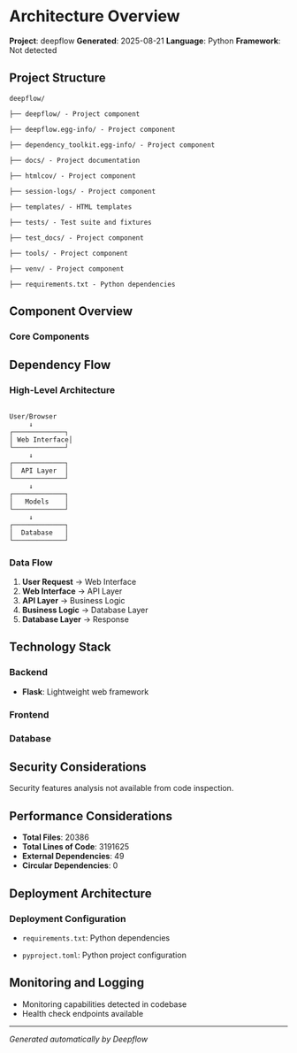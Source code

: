 # Architecture Overview

**Project**: deepflow
**Generated**: 2025-08-21
**Language**: Python
**Framework**: Not detected

## Project Structure

```
deepflow/

├── deepflow/ - Project component

├── deepflow.egg-info/ - Project component

├── dependency_toolkit.egg-info/ - Project component

├── docs/ - Project documentation

├── htmlcov/ - Project component

├── session-logs/ - Project component

├── templates/ - HTML templates

├── tests/ - Test suite and fixtures

├── test_docs/ - Project component

├── tools/ - Project component

├── venv/ - Project component

├── requirements.txt - Python dependencies

```

## Component Overview

### Core Components



## Dependency Flow

### High-Level Architecture

```

User/Browser
     ↓
┌─────────────┐
│ Web Interface│
└─────────────┘
     ↓
┌─────────────┐
│  API Layer  │
└─────────────┘
     ↓
┌─────────────┐
│   Models    │
└─────────────┘
     ↓
┌─────────────┐
│  Database   │
└─────────────┘

```

### Data Flow

1. **User Request** → Web Interface
2. **Web Interface** → API Layer  
3. **API Layer** → Business Logic
4. **Business Logic** → Database Layer
5. **Database Layer** → Response

## Technology Stack

### Backend

- **Flask**: Lightweight web framework


### Frontend


### Database


## Security Considerations


Security features analysis not available from code inspection.


## Performance Considerations

- **Total Files**: 20386
- **Total Lines of Code**: 3191625
- **External Dependencies**: 49
- **Circular Dependencies**: 0

## Deployment Architecture


### Deployment Configuration

- `requirements.txt`: Python dependencies

- `pyproject.toml`: Python project configuration



## Monitoring and Logging


- Monitoring capabilities detected in codebase
- Health check endpoints available


---

*Generated automatically by Deepflow*